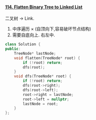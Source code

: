 #### [114. Flatten Binary Tree to Linked List](https://leetcode-cn.com/problems/flatten-binary-tree-to-linked-list/)

二叉树 -> Link.

1. 中序遍历 × (自顶向下,容易破坏节点结构)
2. 需要自底向上. 右左中.

```c++
class Solution {
public:
    TreeNode* lastNode;
    void flatten(TreeNode* root) {
        if (!root) return;
        dfs(root);
    }
    void dfs(TreeNode* root) {
        if (!root) return;
        dfs(root->right);
        dfs(root->left);
        root->right = lastNode;
        root->left = nullptr;
        lastNode = root;
    }
};
```

